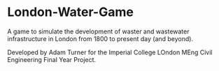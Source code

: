 # London-Water-Game

A game to simulate the development of waster and wastewater infrastructure in London from 1800 to present day (and beyond).

Developed by Adam Turner for the Imperial College LOndon MEng Civil Engineering Final Year Project.
